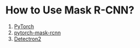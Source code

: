 # How to Use Mask R-CNN?

1. [PyTorch](https://tutorials.pytorch.kr/intermediate/torchvision_tutorial.html)
2. [pytorch-mask-rcnn](https://github.com/multimodallearning/pytorch-mask-rcnn)
3. [Detectron2](https://github.com/facebookresearch/detectron2)